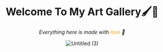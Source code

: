 <div align="center"><h1>Welcome To My Art Gallery🖌️💙</h1>


<p><i>Everything here is made with <span style="color:orange;">love.</span>🖤</i></p>

![Untitled (3)](https://github.com/serranoio/serranoio/assets/75829857/cefa2265-d9d6-4757-a98b-6666fa90bb9d)
</div>

